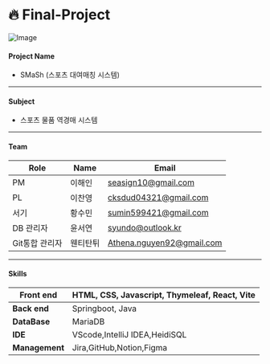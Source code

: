 # :fire: Final-Project

![Image](D:\TIL\pjt\GlobalIT_Final\docs\image.png)

#### Project Name

- SMaSh (스포츠 대여매칭 시스템)


---

#### Subject

- 스포츠 물품 역경매 시스템

---

#### Team

| **Role**       | **Name** | Email                                                        |
| -------------- | -------- | ------------------------------------------------------------ |
| PM             | 이해인   | [seasign10@gmail.com](mailto:seasign10@gmail.com)            |
| PL             | 이찬영   | [cksdud04321@gmail.com](mailto:cksdud04321@gmail.com)        |
| 서기           | 황수민   | [sumin599421@gmail.com](mailto:sumin599421@gmail.com)        |
| DB 관리자      | 윤서연   | [syundo@outlook.kr](mailto:syundo@outlook.kr)                |
| Git통합 관리자 | 웬티탄튀 | [Athena.nguyen92@gmail.com](mailto:Athena.nguyen92@gmail.com) |

---

#### Skills

| **Front end**  | HTML, CSS, Javascript, Thymeleaf, React, Vite |
| -------------- | --------------------------------------------- |
| **Back end**   | Springboot, Java                              |
| **DataBase**   | MariaDB                                       |
| **IDE**        | VScode,IntelliJ IDEA,HeidiSQL                 |
| **Management** | Jira,GitHub,Notion,Figma                      |